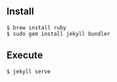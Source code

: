## Install

```shell
$ brew install ruby
$ sudo gem install jekyll bundler
```

## Execute

```shell
$ jekyll serve
```
